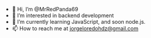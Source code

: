 - 👋 Hi, I’m @MrRedPanda69
- 👀 I’m interested in backend development
- 🌱 I’m currently learning JavaScript, and soon node.js.
- 📫 How to reach me at jorgeloredohdz@gmail.com

<!---
MrRedPanda69/MrRedPanda69 is a ✨ special ✨ repository because its `README.md` (this file) appears on your GitHub profile.
You can click the Preview link to take a look at your changes.
--->

